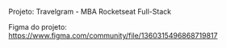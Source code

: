Projeto: Travelgram - MBA Rocketseat Full-Stack

Figma do projeto: https://www.figma.com/community/file/1360315496868719817